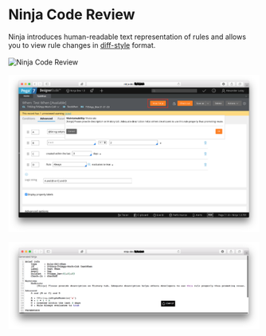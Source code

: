 # Ninja Code Review
Ninja introduces human-readable text representation of rules and allows you to view rule changes in [diff-style](https://github.com/pegadevops/ninja-cookbook/commit/d8e41f8f649f1a9235abf7d6618118cd115e52f8#diff-393a32cf27d54a85057711cd2de29caf) format.  
<br/>
![Ninja Code Review](ninja_code_review.gif)  
<br/>
![View rule as Ninja](view_rule_as_ninja.png)  
![Ninja human readable When](ninja_human_readable_when.png)
